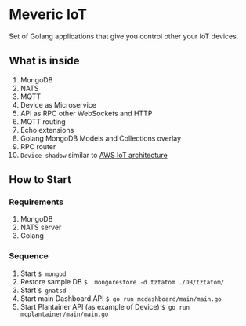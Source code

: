 
# Meveric IoT

Set of Golang applications that give you control other your IoT devices.

## What is inside

1. MongoDB
1. NATS
1. MQTT
1. Device as Microservice
1. API as RPC other WebSockets and HTTP
1. MQTT routing
1. Echo extensions
1. Golang MongoDB Models and Collections overlay
1. RPC router
1. `Device shadow` similar to [AWS IoT architecture](https://docs.aws.amazon.com/en_us/iot/latest/developerguide/iot-device-shadows.html)

## How to Start

### Requirements

1. MongoDB
2. NATS server
3. Golang

### Sequence

1. Start `$ mongod`
1. Restore sample DB `$  mongorestore -d tztatom ./DB/tztatom/`
2. Start `$ gnatsd`
3. Start main Dashboard API `$ go run mcdashboard/main/main.go`
4. Start Plantainer API (as example of Device) `$ go run mcplantainer/main/main.go`